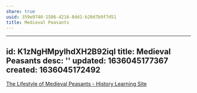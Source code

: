 ```yaml
---
share: true
uuid: 359e9740-1586-4216-8dd1-b20d7b9f7d51
title: Medieval Peasants
---
```

---
id: K1zNgHMpylhdXH2B92iqI
title: Medieval Peasants
desc: ''
updated: 1636045177367
created: 1636045172492
---

[The Lifestyle of Medieval Peasants - History Learning Site](https://www.historylearningsite.co.uk/medieval-england/the-lifestyle-of-medieval-peasants/)